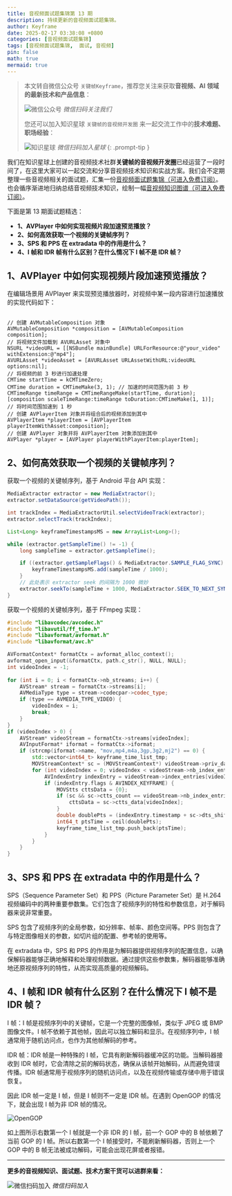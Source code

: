```yaml
---
title: 音视频面试题集锦第 13 期
description: 持续更新的音视频面试题集锦。
author: Keyframe
date: 2025-02-17 03:38:08 +0800
categories: [音视频面试题集锦]
tags: [音视频面试题集锦,  面试, 音视频]
pin: false
math: true
mermaid: true
---
```


> 本文转自微信公众号 `关键帧Keyframe`，推荐您关注来获取**音视频、AI 领域的最新技术和产品信息**：
>
>![微信公众号](assets/img/keyframe-mp.jpg)
>_微信扫码关注我们_
>
>您还可以加入知识星球 `关键帧的音视频开发圈` 来一起交流工作中的**技术难题、职场经验**：
>
>![知识星球](assets/img/keyframe-zsxq.png)
>_微信扫码加入星球_
{: .prompt-tip }

我们在知识星球上创建的音视频技术社群**关键帧的音视频开发圈**已经运营了一段时间了，在这里大家可以一起交流和分享音视频技术知识和实战方案。我们会不定期整理一些音视频相关的面试题，汇集一份[音视频面试题集锦（可进入免费订阅）](https://mp.weixin.qq.com/mp/appmsgalbum?__biz=MjM5MTkxOTQyMQ==&action=getalbum&album_id=2380776196751425539#wechat_redirect)。也会循序渐进地归纳总结音视频技术知识，绘制一幅[音视频知识图谱（可进入免费订阅）](https://mp.weixin.qq.com/mp/appmsgalbum?__biz=MjM5MTkxOTQyMQ==&action=getalbum&album_id=2349658423078092802#wechat_redirect)。


下面是第 13 期面试题精选：


- **1、AVPlayer 中如何实现视频片段加速预览播放？**
- **2、如何高效获取一个视频的关键帧序列？**
- **3、SPS 和 PPS 在 extradata 中的作用是什么？**
- **4、I 帧和 IDR 帧有什么区别？在什么情况下 I 帧不是 IDR 帧？**


## 1、AVPlayer 中如何实现视频片段加速预览播放？

在编辑场景用 AVPlayer 来实现预览播放器时，对视频中某一段内容进行加速播放的实现代码如下：

```objc

// 创建 AVMutableComposition 对象
AVMutableComposition *composition = [AVMutableComposition composition];
// 将视频文件加载到 AVURLAsset 对象中
NSURL *videoURL = [[NSBundle mainBundle] URLForResource:@"your_video" withExtension:@"mp4"];
AVURLAsset *videoAsset = [AVURLAsset URLAssetWithURL:videoURL options:nil];
// 将视频的前 3 秒进行加速处理
CMTime startTime = kCMTimeZero;
CMTime duration = CMTimeMake(3, 1); // 加速的时间范围为前 3 秒
CMTimeRange timeRange = CMTimeRangeMake(startTime, duration);
[composition scaleTimeRange:timeRange toDuration:CMTimeMake(1, 1)]; 
// 将时间范围加速到 1 秒
// 创建 AVPlayerItem 对象并将组合后的视频添加到其中
AVPlayerItem *playerItem = [AVPlayerItem playerItemWithAsset:composition];
// 创建 AVPlayer 对象并将 AVPlayerItem 对象添加到其中
AVPlayer *player = [AVPlayer playerWithPlayerItem:playerItem];
```


## 2、如何高效获取一个视频的关键帧序列？ 

获取一个视频的关键帧序列，基于 Android 平台 API 实现：

```java
MediaExtractor extractor = new MediaExtractor();
extractor.setDataSource(getVideoPath());

int trackIndex = MediaExtractorUtil.selectVideoTrack(extractor);
extractor.selectTrack(trackIndex);

List<Long> keyframeTimestampsMS = new ArrayList<Long>();

while (extractor.getSampleTime() != -1) {
    long sampleTime = extractor.getSampleTime();

    if ((extractor.getSampleFlags() & MediaExtractor.SAMPLE_FLAG_SYNC) > 0) {
        keyframeTimestampsMS.add(sampleTime / 1000);
    }
    // 此处表示 extractor seek 的间隔为 1000 微妙
    extractor.seekTo(sampleTime + 1000, MediaExtractor.SEEK_TO_NEXT_SYNC);
}
```

获取一个视频的关键帧序列，基于 FFmpeg 实现：


```C++
#include "libavcodec/avcodec.h"  
#include "libavutil/ff_time.h"  
#include "libavformat/avformat.h"  
#include "libavformat/avc.h"

AVFormatContext* formatCtx = avformat_alloc_context();  
avformat_open_input(&formatCtx, path.c_str(), NULL, NULL);  
int videoIndex = -1;  
  
for (int i = 0; i < formatCtx->nb_streams; i++) {  
    AVStream* stream = formatCtx->streams[i];  
    AVMediaType type = stream->codecpar->codec_type;  
    if (type == AVMEDIA_TYPE_VIDEO) {  
        videoIndex = i;  
        break;  
    }
}  
if (videoIndex > 0) {
    AVStream* videoStream = formatCtx->streams[videoIndex];  
    AVInputFormat* iformat = formatCtx->iformat;  
    if (strcmp(iformat->name, "mov,mp4,m4a,3gp,3g2,mj2") == 0) {  
        std::vector<int64_t> keyframe_time_list_tmp;  
        MOVStreamContext* sc = (MOVStreamContext*) videoStream->priv_data;  
        for (int videoIndex = 0; videoIndex < videoStream->nb_index_entries; videoIndex++) {  
            AVIndexEntry indexEntry = videoStream->index_entries[videoIndex];  
            if (indexEntry.flags & AVINDEX_KEYFRAME) {  
                MOVStts cttsData = {0};  
                if (sc && sc->ctts_count == videoStream->nb_index_entries) {  
                    cttsData = sc->ctts_data[videoIndex];  
                } 
                double doublePts = (indexEntry.timestamp + sc->dts_shift + cttsData.duration) * av_q2d(videoStream->time_base) * 1000.0;  
                int64_t ptsTime = ceil(doublePts);  
                keyframe_time_list_tmp.push_back(ptsTime);  
            }    
        }  
    }
}
```


## 3、SPS 和 PPS 在 extradata 中的作用是什么？

SPS（Sequence Parameter Set）和 PPS（Picture Parameter Set）是 H.264 视频编码中的两种重要参数集。它们包含了视频序列的特性和参数信息，对于解码器来说非常重要。

SPS 包含了视频序列的全局参数，如分辨率、帧率、颜色空间等。PPS 则包含了与特定图像相关的参数，如切片组的配置、参考帧的使用等。

在 extradata 中，SPS 和 PPS 的作用是为解码器提供视频序列的配置信息，以确保解码器能够正确地解释和处理视频数据。通过提供这些参数集，解码器能够准确地还原视频序列的特性，从而实现高质量的视频解码。

  

## 4、I 帧和 IDR 帧有什么区别？在什么情况下 I 帧不是 IDR 帧？

I 帧：I 帧是视频序列中的关键帧，它是一个完整的图像帧，类似于 JPEG 或 BMP 图像文件。I 帧不依赖于其他帧，因此可以独立解码和显示。在视频序列中，I 帧通常用于随机访问点，也作为其他帧解码的参考。

IDR 帧：IDR 帧是一种特殊的 I 帧，它具有刷新解码器缓冲区的功能。当解码器接收到 IDR 帧时，它会清除之前的解码状态，确保从该帧开始解码，从而避免错误传播。IDR 帧通常用于视频序列的随机访问点，以及在视频传输或存储中用于错误恢复。

因此 IDR 帧一定是 I 帧，但是 I 帧则不一定是 IDR 帧。在遇到 OpenGOP 的情况下，就会出现 I 帧为非 IDR 帧的情况。

![OpenGOP](assets/resource/av-interview-qa/opengop.webp)

如上图所示右数第一个 I 帧就是一个非 IDR 的 I 帧，前一个 GOP 中的 B 帧依赖了当前 GOP 的 I 帧。所以右数第一个 I 帧接受时，不能刷新解码器，否则上一个 GOP 中的 B 帧无法被成功解码，可能会出现花屏或者报错。





---

**更多的音视频知识、面试题、技术方案干货可以进群来看：**

![微信扫码加入](assets/img/keyframe-zsxq.png)
_微信扫码加入_



